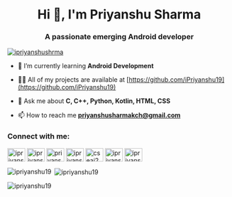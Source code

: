 <h1 align="center">Hi 👋, I'm Priyanshu Sharma</h1>
<h3 align="center">A passionate emerging Android developer</h3>

<p align="left"> <a href="https://twitter.com/i_priyanshu19" target="blank"><img src="https://img.shields.io/twitter/follow/ipriyanshushrma?logo=twitter&style=for-the-badge" alt="ipriyanshushrma" /></a> </p>

- 🌱 I’m currently learning **Android Development**

- 👨‍💻 All of my projects are available at [https://github.com/iPriyanshu19](https://github.com/iPriyanshu19)

- 💬 Ask me about **C, C++, Python, Kotlin, HTML, CSS**

- 📫 How to reach me **priyanshusharmakch@gmail.com**

<h3 align="left">Connect with me:</h3>
<p align="left">
<a href="https://twitter.com/i_priyanshu19" target="blank"><img align="center" src="https://raw.githubusercontent.com/rahuldkjain/github-profile-readme-generator/master/src/images/icons/Social/twitter.svg" alt="ipriyanshushrma" height="30" width="40" /></a>
<a href="https://linkedin.com/in/ipriyanshu19" target="blank"><img align="center" src="https://raw.githubusercontent.com/rahuldkjain/github-profile-readme-generator/master/src/images/icons/Social/linked-in-alt.svg" alt="ipriyanshu19" height="30" width="40" /></a>
<a href="https://instagram.com/priyanshu_sharma19" target="blank"><img align="center" src="https://raw.githubusercontent.com/rahuldkjain/github-profile-readme-generator/master/src/images/icons/Social/instagram.svg" alt="priyanshu_sharma19" height="30" width="40" /></a>
<a href="https://www.codechef.com/users/ipriyanshu" target="blank"><img align="center" src="https://cdn.jsdelivr.net/npm/simple-icons@3.1.0/icons/codechef.svg" alt="ipriyanshu" height="30" width="40" /></a>
<a href="https://www.hackerrank.com/cseai22c_0137" target="blank"><img align="center" src="https://raw.githubusercontent.com/rahuldkjain/github-profile-readme-generator/master/src/images/icons/Social/hackerrank.svg" alt="cseai22c_0137" height="30" width="40" /></a>
<a href="https://codeforces.com/profile/ipriyanshu" target="blank"><img align="center" src="https://raw.githubusercontent.com/rahuldkjain/github-profile-readme-generator/master/src/images/icons/Social/codeforces.svg" alt="ipriyanshu" height="30" width="40" /></a>
<a href="https://www.leetcode.com/ipriyanshu" target="blank"><img align="center" src="https://raw.githubusercontent.com/rahuldkjain/github-profile-readme-generator/master/src/images/icons/Social/leet-code.svg" alt="ipriyanshu" height="30" width="40" /></a>
</p>

<p><img align="left" src="https://github-readme-stats.vercel.app/api/top-langs?username=ipriyanshu19&show_icons=true&locale=en&layout=compact" alt="ipriyanshu19" /></p>

<p>&nbsp;<img align="center" src="https://github-readme-stats.vercel.app/api?username=ipriyanshu19&show_icons=true&locale=en" alt="ipriyanshu19" /></p>

<p><img align="center" src="https://github-readme-streak-stats.herokuapp.com/?user=ipriyanshu19&" alt="ipriyanshu19" /></p>
